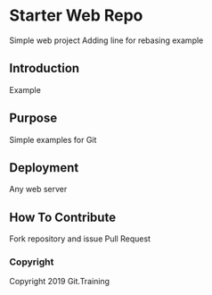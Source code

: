 # Starter Web Repo

Simple web project
Adding line for rebasing example

## Introduction

Example

## Purpose

Simple examples for Git

## Deployment

Any web server

## How To Contribute

Fork repository and issue Pull Request

### Copyright

Copyright 2019 Git.Training
